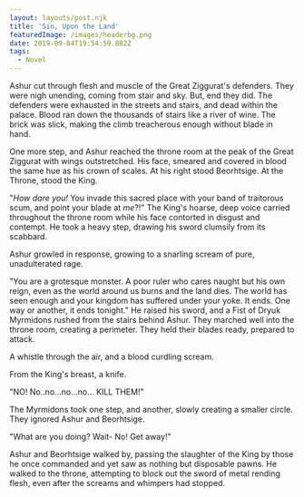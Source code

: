 ```yaml
---
layout: layouts/post.njk
title: 'Sin, Upon the Land'
featuredImage: /images/headerbg.png
date: 2019-09-04T19:54:59.882Z
tags:
  - Novel
---
```

Ashur cut through flesh and muscle of the Great Ziggurat's defenders. They were nigh unending, coming from stair and sky. But, end they did. The defenders were exhausted in the streets and stairs, and dead within the palace. Blood ran down the thousands of stairs like a river of wine. The brick was slick, making the climb treacherous enough without blade in hand.

One more step, and Ashur reached the throne room at the peak of the Great Ziggurat with wings outstretched. His face, smeared and covered in blood the same hue as his crown of scales. At his right stood Beorhtsige. At the Throne, stood the King. 

"_How dare you!_ You invade this sacred place with your band of traitorous scum, and point your blade at _me_?!" The King's hoarse, deep voice carried throughout the throne room while his face contorted in disgust and contempt. He took a heavy step, drawing his sword clumsily from its scabbard. 

Ashur growled in response, growing to a snarling scream of pure, unadulterated rage.

"You are a grotesque monster. A poor ruler who cares naught but his own reign, even as the world around us burns and the land dies. The world has seen enough and your kingdom has suffered under your yoke. It ends. One way or another, it ends tonight." He raised his sword, and a Fist of Dryuk Myrmidons rushed from the stairs behind Ashur. They marched well into the throne room, creating a perimeter. They held their blades ready, prepared to attack.

A whistle through the air, and a blood curdling scream. 

From the King's breast, a knife.

"NO! No..no...no...no... KILL THEM!"

The Myrmidons took one step, and another, slowly creating a smaller circle. They ignored Ashur and Beorhtsige.

"What are you doing? Wait- No! Get away!"

Ashur and Beorhtsige walked by, passing the slaughter of the King by those he once commanded and yet saw as nothing but disposable pawns. He walked to the throne, attempting to block out the sword of metal rending flesh, even after the screams and whimpers had stopped.
